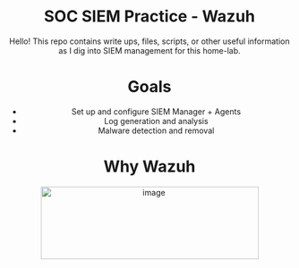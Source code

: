<div align="center">
  
<h1> SOC SIEM Practice - Wazuh </h1>
Hello! This repo contains write ups, files, scripts, or other useful information as I dig into SIEM management for this home-lab.

<h1> Goals </h1>
<ul>
  <li> Set up and configure SIEM Manager + Agents </li>
  <li> Log generation and analysis </li>
  <li>  Malware detection and removal</li>
</ul>

<h1> Why Wazuh</h1>
<img width="389" height="130" alt="image" src="https://github.com/user-attachments/assets/77276f6e-1a98-4748-b027-857ee76f43c6" />

</div>




